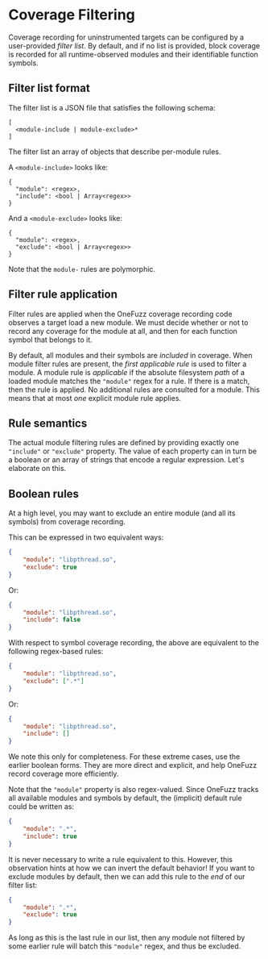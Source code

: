 # Coverage Filtering

Coverage recording for uninstrumented targets can be configured by a
user-provided _filter list_. By default, and if no list is provided, block
coverage is recorded for all runtime-observed modules and their identifiable
function symbols.

## Filter list format

The filter list is a JSON file that satisfies the following schema:

```
[
  <module-include | module-exclude>*
]
```

The filter list an array of objects that describe per-module rules.

A `<module-include>` looks like:
```
{
  "module": <regex>,
  "include": <bool | Array<regex>>
}
```
And a `<module-exclude>` looks like:
```
{
  "module": <regex>,
  "exclude": <bool | Array<regex>>
}
```

Note that the `module-` rules are polymorphic.

## Filter rule application

Filter rules are applied when the OneFuzz coverage recording code observes a
target load a new module. We must decide whether or not to record any coverage
for the module at all, and then for each function symbol that belongs to it.

By default, all modules and their symbols are _included_ in coverage. When
module filter rules are present, the _first applicable rule_ is used to filter a
module. A module rule is _applicable_ if the absolute filesystem _path_ of a
loaded module matches the `"module"` regex for a rule. If there is a match, then
the rule is applied. No additional rules are consulted for a module. This means
that at most _one_ explicit module rule applies.

## Rule semantics

The actual module filtering rules are defined by providing exactly one
`"include"` or `"exclude"` property. The value of each property can in turn be a
boolean or an array of strings that encode a regular expression. Let's elaborate
on this.

## Boolean rules

At a high level, you may want to exclude an entire module (and all its symbols)
from coverage recording.

This can be expressed in two equivalent ways:

```json
{
    "module": "libpthread.so",
    "exclude": true
}
```
Or:
```json
{
    "module": "libpthread.so",
    "include": false
}
```

With respect to symbol coverage recording, the above are equivalent to the following
regex-based rules:

```json
{
    "module": "libpthread.so",
    "exclude": [".*"]
}
```
Or:
```json
{
    "module": "libpthread.so",
    "include": []
}
```
We note this only for completeness. For these extreme cases, use the earlier boolean forms.
They are more direct and explicit, and help OneFuzz record coverage more efficiently.

Note that the `"module"` property is also regex-valued.
Since OneFuzz tracks all available modules and symbols by default,
the (implicit) default rule could be written as:
```json
{
    "module": ".*",
    "include": true
}
```
It is never necessary to write a rule equivalent to this.
However, this observation hints at how we can invert the default behavior!
If you want to exclude modules by default, then we can add this rule to
the _end_ of our filter list:
```json
{
    "module": ".*",
    "exclude": true
}
```
As long as this is the last rule in our list, then any module not
filtered by some earlier rule will batch this `"module"` regex, and thus be excluded.
